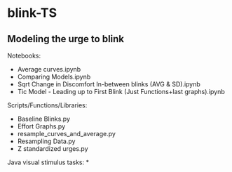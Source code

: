 # blink-TS
## Modeling the urge to blink

Notebooks:
* Average curves.ipynb
* Comparing Models.ipynb
* Sqrt Change in Discomfort In-between blinks (AVG & SD).ipynb
* Tic Model - Leading up to First Blink (Just Functions+last graphs).ipynb

Scripts/Functions/Libraries:
* Baseline Blinks.py
* Effort Graphs.py
* resample_curves_and_average.py
* Resampling Data.py
* Z standardized urges.py

Java visual stimulus tasks:
* 
